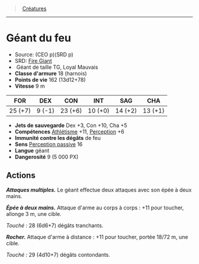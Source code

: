 ﻿---
!MonsterItem
Family: MonsterHD
Type: Géant
Size: TG
Alignment: Loyal Mauvais
ArmorClass: 18 (harnois)
HitPoints: 162 (13d12+78)
Speed: 9 m
Strength: 25 (+7)
Dexterity: ' 9 (-1)'
Constitution: 23 (+6)
Intelligence: 10 (+0)
Wisdom: 14 (+2)
Charisma: 13 (+1)
SavingThrows: Dex +3, Con +10, Cha +5
Skills: '[Athlétisme](hd_abilities_strength_athletisme.md) +11, [Perception](hd_abilities_wisdom_perception.md) +6'
DamageImmunities: de feu
Senses: '[Perception passive](hd_abilities_dexterity_perception_passive.md) 16'
Languages: géant
Challenge: 9 (5 000 PX)
Id: monsters_hd.md#géant-du-feu
ParentLink: monsters_hd.md#créatures
Name: Géant du feu
ParentName: Créatures
NameLevel: 1
AltName: '[Fire Giant](srd_monsters_fire_giant.md)'
Source: (CEO p)(SRD p)
Attributes:
  Name: Géant du feu
  Markdown: >+
    # <!--Name-->Géant du feu<!--/Name-->


    - Source: <!--Source-->(CEO p)(SRD p)<!--/Source-->

    - SRD: <!--AltName-->[Fire Giant](srd_monsters_fire_giant.md)<!--/AltName-->

    -  <!--Type-->Géant<!--/Type--> de taille <!--Size-->TG<!--/Size-->, <!--Alignment-->Loyal Mauvais<!--/Alignment-->

    - **Classe d'armure** <!--ArmorClass-->18 (harnois)<!--/ArmorClass-->

    - **Points de vie** <!--HitPoints-->162 (13d12+78)<!--/HitPoints-->

    - **Vitesse** <!--Speed-->9 m<!--/Speed-->


    |FOR|DEX|CON|INT|SAG|CHA|

    |---|---|---|---|---|---|

    |<!--Strength-->25 (+7)<!--/Strength-->|<!--Dexterity--> 9 (-1)<!--/Dexterity-->|<!--Constitution-->23 (+6)<!--/Constitution-->|<!--Intelligence-->10 (+0)<!--/Intelligence-->|<!--Wisdom-->14 (+2)<!--/Wisdom-->|<!--Charisma-->13 (+1)<!--/Charisma-->|


    - **Jets de sauvegarde** <!--SavingThrows-->Dex +3, Con +10, Cha +5<!--/SavingThrows-->

    - **Compétences** <!--Skills-->[Athlétisme](hd_abilities_strength_athletisme.md) +11, [Perception](hd_abilities_wisdom_perception.md) +6<!--/Skills-->

    - **Immunité contre les dégâts** <!--DamageImmunities-->de feu<!--/DamageImmunities-->

    - **Sens** <!--Senses-->[Perception passive](hd_abilities_dexterity_perception_passive.md) 16<!--/Senses-->

    - **Langue** <!--Languages-->géant<!--/Languages-->

    - **Dangerosité** <!--Challenge-->9 (5 000 PX)<!--/Challenge-->


    ## Actions


    **_Attaques multiples._** Le géant effectue deux attaques avec son épée à deux mains.


    **_Épée à deux mains._** Attaque d'arme au corps à corps : +11 pour toucher, allonge 3 m, une cible.


    _Touché :_ 28 (6d6+7) dégâts tranchants.


    **_Rocher._** Attaque d'arme à distance : +11 pour toucher, portée 18/72 m, une cible.


    _Touché :_ 29 (4d10+7) dégâts contondants.

  Source: (CEO p)(SRD p)
  AltName: '[Fire Giant](srd_monsters_fire_giant.md)'
  Type: Géant
  Size: TG
  Alignment: Loyal Mauvais
  ArmorClass: 18 (harnois)
  HitPoints: 162 (13d12+78)
  Speed: 9 m
  Strength: 25 (+7)
  Dexterity: ' 9 (-1)'
  Constitution: 23 (+6)
  Intelligence: 10 (+0)
  Wisdom: 14 (+2)
  Charisma: 13 (+1)
  SavingThrows: Dex +3, Con +10, Cha +5
  Skills: '[Athlétisme](hd_abilities_strength_athletisme.md) +11, [Perception](hd_abilities_wisdom_perception.md) +6'
  DamageImmunities: de feu
  Senses: '[Perception passive](hd_abilities_dexterity_perception_passive.md) 16'
  Languages: géant
  Challenge: 9 (5 000 PX)
AttributesDictionary: >+
  Name: Géant du feu

  Markdown: >+

    # <!--Name-->Géant du feu<!--/Name-->





    - Source: <!--Source-->(CEO p)(SRD p)<!--/Source-->



    - SRD: <!--AltName-->[Fire Giant](srd_monsters_fire_giant.md)<!--/AltName-->



    -  <!--Type-->Géant<!--/Type--> de taille <!--Size-->TG<!--/Size-->, <!--Alignment-->Loyal Mauvais<!--/Alignment-->



    - **Classe d'armure** <!--ArmorClass-->18 (harnois)<!--/ArmorClass-->



    - **Points de vie** <!--HitPoints-->162 (13d12+78)<!--/HitPoints-->



    - **Vitesse** <!--Speed-->9 m<!--/Speed-->





    |FOR|DEX|CON|INT|SAG|CHA|



    |---|---|---|---|---|---|



    |<!--Strength-->25 (+7)<!--/Strength-->|<!--Dexterity--> 9 (-1)<!--/Dexterity-->|<!--Constitution-->23 (+6)<!--/Constitution-->|<!--Intelligence-->10 (+0)<!--/Intelligence-->|<!--Wisdom-->14 (+2)<!--/Wisdom-->|<!--Charisma-->13 (+1)<!--/Charisma-->|





    - **Jets de sauvegarde** <!--SavingThrows-->Dex +3, Con +10, Cha +5<!--/SavingThrows-->



    - **Compétences** <!--Skills-->[Athlétisme](hd_abilities_strength_athletisme.md) +11, [Perception](hd_abilities_wisdom_perception.md) +6<!--/Skills-->



    - **Immunité contre les dégâts** <!--DamageImmunities-->de feu<!--/DamageImmunities-->



    - **Sens** <!--Senses-->[Perception passive](hd_abilities_dexterity_perception_passive.md) 16<!--/Senses-->



    - **Langue** <!--Languages-->géant<!--/Languages-->



    - **Dangerosité** <!--Challenge-->9 (5 000 PX)<!--/Challenge-->





    ## Actions





    **_Attaques multiples._** Le géant effectue deux attaques avec son épée à deux mains.





    **_Épée à deux mains._** Attaque d'arme au corps à corps : +11 pour toucher, allonge 3 m, une cible.





    _Touché :_ 28 (6d6+7) dégâts tranchants.





    **_Rocher._** Attaque d'arme à distance : +11 pour toucher, portée 18/72 m, une cible.





    _Touché :_ 29 (4d10+7) dégâts contondants.



  Source: (CEO p)(SRD p)

  AltName: '[Fire Giant](srd_monsters_fire_giant.md)'

  Type: Géant

  Size: TG

  Alignment: Loyal Mauvais

  ArmorClass: 18 (harnois)

  HitPoints: 162 (13d12+78)

  Speed: 9 m

  Strength: 25 (+7)

  Dexterity: ' 9 (-1)'

  Constitution: 23 (+6)

  Intelligence: 10 (+0)

  Wisdom: 14 (+2)

  Charisma: 13 (+1)

  SavingThrows: Dex +3, Con +10, Cha +5

  Skills: '[Athlétisme](hd_abilities_strength_athletisme.md) +11, [Perception](hd_abilities_wisdom_perception.md) +6'

  DamageImmunities: de feu

  Senses: '[Perception passive](hd_abilities_dexterity_perception_passive.md) 16'

  Languages: géant

  Challenge: 9 (5 000 PX)

---
> [Créatures](hd_monsters.md)

---

# Géant du feu

- Source: (CEO p)(SRD p)
- SRD: [Fire Giant](srd_monsters_fire_giant.md)
-  Géant de taille TG, Loyal Mauvais
- **Classe d'armure** 18 (harnois)
- **Points de vie** 162 (13d12+78)
- **Vitesse** 9 m

|FOR|DEX|CON|INT|SAG|CHA|
|---|---|---|---|---|---|
|25 (+7)| 9 (-1)|23 (+6)|10 (+0)|14 (+2)|13 (+1)|

- **Jets de sauvegarde** Dex +3, Con +10, Cha +5
- **Compétences** [Athlétisme](hd_abilities_strength_athletisme.md) +11, [Perception](hd_abilities_wisdom_perception.md) +6
- **Immunité contre les dégâts** de feu
- **Sens** [Perception passive](hd_abilities_dexterity_perception_passive.md) 16
- **Langue** géant
- **Dangerosité** 9 (5 000 PX)

## Actions

**_Attaques multiples._** Le géant effectue deux attaques avec son épée à deux mains.

**_Épée à deux mains._** Attaque d'arme au corps à corps : +11 pour toucher, allonge 3 m, une cible.

_Touché :_ 28 (6d6+7) dégâts tranchants.

**_Rocher._** Attaque d'arme à distance : +11 pour toucher, portée 18/72 m, une cible.

_Touché :_ 29 (4d10+7) dégâts contondants.

